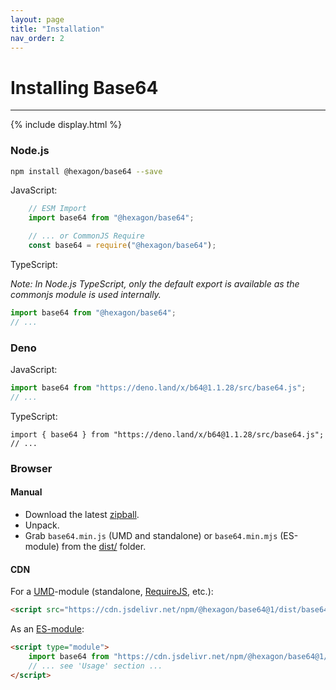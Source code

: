 ```yaml
---
layout: page
title: "Installation"
nav_order: 2
---
```


# Installing Base64

---

{% include display.html %}

### Node.js

```bash
npm install @hexagon/base64 --save
```

JavaScript:

```javascript
	// ESM Import
	import base64 from "@hexagon/base64";

	// ... or CommonJS Require
	const base64 = require("@hexagon/base64");
```

TypeScript:

*Note: In Node.js TypeScript, only the default export is available as the commonjs module is used internally.*

```javascript
import base64 from "@hexagon/base64";
// ...
```

### Deno

JavaScript:

```javascript
import base64 from "https://deno.land/x/b64@1.1.28/src/base64.js";
// ...
```

TypeScript:

```
import { base64 } from "https://deno.land/x/b64@1.1.28/src/base64.js";
// ...
```

### Browser

#### Manual

- Download the latest [zipball](https://github.com/Hexagon/base64/archive/refs/heads/master.zip).
- Unpack.
- Grab `base64.min.js` (UMD and standalone) or `base64.min.mjs` (ES-module) from the [dist/](/dist) folder.

#### CDN

For a [UMD](https://github.com/umdjs/umd)-module (standalone, [RequireJS](https://requirejs.org/), etc.):

```html
<script src="https://cdn.jsdelivr.net/npm/@hexagon/base64@1/dist/base64.min.js"></script>
```

As an [ES-module](https://developer.mozilla.org/en-US/docs/Web/JavaScript/Guide/Modules):

```html
<script type="module">
    import base64 from "https://cdn.jsdelivr.net/npm/@hexagon/base64@1/dist/base64.min.mjs";
    // ... see 'Usage' section ...
</script>
```